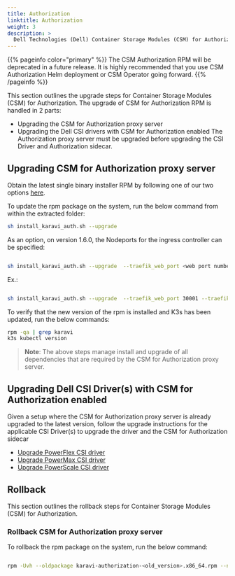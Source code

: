 ```yaml
---
title: Authorization
linktitle: Authorization
weight: 3
description: >
  Dell Technologies (Dell) Container Storage Modules (CSM) for Authorization Upgrade
---
```


{{% pageinfo color="primary" %}}
The CSM Authorization RPM will be deprecated in a future release. It is highly recommended that you use CSM Authorization Helm deployment or CSM Operator going forward.
{{% /pageinfo %}}

This section outlines the upgrade steps for Container Storage Modules (CSM) for Authorization.  The upgrade of CSM for Authorization RPM is handled in 2 parts:
- Upgrading the CSM for Authorization proxy server
- Upgrading the Dell CSI drivers with CSM for Authorization enabled
The Authorization proxy server must be upgraded before upgrading the CSI Driver and Authorization sidecar.

## Upgrading CSM for Authorization proxy server

Obtain the latest single binary installer RPM by following one of our two options [here](../../installation/authorization/authorization#single-binary-installer).

To update the rpm package on the system, run the below command from within the extracted folder:

```bash
sh install_karavi_auth.sh --upgrade
```

As an option, on version 1.6.0, the Nodeports for the ingress controller can be specified:

```bash

sh install_karavi_auth.sh --upgrade  --traefik_web_port <web port number> --traefik_websecure_port <websecure port number>
```
Ex.:
```bash

sh install_karavi_auth.sh --upgrade  --traefik_web_port 30001 --traefik_websecure_port 30002
```

To verify that the new version of the rpm is installed and K3s has been updated, run the below commands:

```bash
rpm -qa | grep karavi
k3s kubectl version
```

>__Note__: The above steps manage install and upgrade of all dependencies that are required by the CSM for Authorization proxy server.

## Upgrading Dell CSI Driver(s) with CSM for Authorization enabled

Given a setup where the CSM for Authorization proxy server is already upgraded to the latest version, follow the upgrade instructions for the applicable CSI Driver(s) to upgrade the driver and the CSM for Authorization sidecar

- [Upgrade PowerFlex CSI driver](../../../../helm/drivers/upgrade/powerflex/)
- [Upgrade PowerMax CSI driver](../../../../helm/drivers/upgrade/powermax/)
- [Upgrade PowerScale CSI driver](../../../../helm/drivers/upgrade/isilon/)

## Rollback

This section outlines the rollback steps for Container Storage Modules (CSM) for Authorization.
### Rollback CSM for Authorization proxy server

To rollback the rpm package on the system, run the below command:

```bash

rpm -Uvh --oldpackage karavi-authorization-<old_version>.x86_64.rpm --nopreun --nopostun
```

